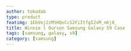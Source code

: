```yaml
---
author: tokodab
type: product
featimg: 1EbVej2zMtHQvCcS2FiItfgI2vM_nKj8_
title: Winnie l Ourson Samsung Galaxy S9 Case
tags: [samsung, galaxy, s9]
category: [samsung]
---
```

